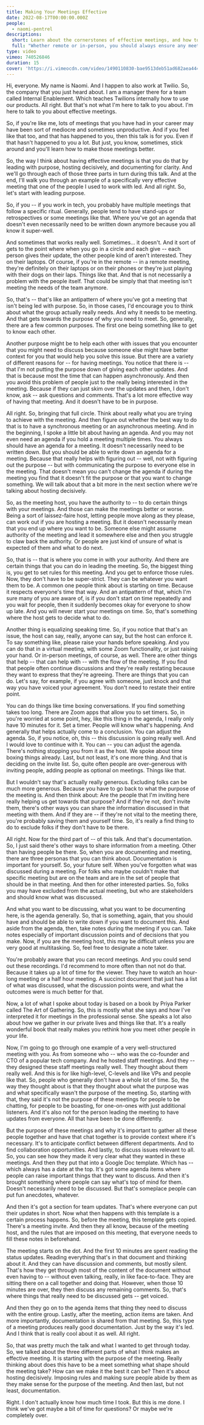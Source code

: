 ```yaml
---
title: Making Your Meetings Effective
date: 2022-08-17T00:00:00.000Z
people:
  - naomi-pentrel
descriptions:
  short: Learn about the cornerstones of effective meetings, and how to apply them in your teams.
  full: "Whether remote or in-person, you should always ensure any meeting you call for is effective. There are three things you can do to make your meetings effective: make sure everyone knows the purpose of meeting, practice being a good host, and ensure everything is well documented. In this talk, we will cover how to nail each of these three cornerstones of effective meetings. As a bonus, we will talk about the playbook for running effective meetings like a C-level."
type: video
vimeo: 740526846
duration: 15
cover: 'https://i.vimeocdn.com/video/1490110830-bae9513deb51ad682aea4449f8d591f61e9ec96ed7f13b3305803239e81a4668-d'
---
```


Hi, everyone. My name is Naomi. And I happen to also work at Twilio. So, the company that you just heard about. I am a manager there for a team called Internal Enablement. Which teaches Twilions internally how to use our products. All right. But that's not what I'm here to talk to you about. I'm here to talk to you about effective meetings.

So, if you're like me, lots of meetings that you have had in your career may have been sort of mediocre and sometimes unproductive. And if you feel like that too, and that has happened to you, then this talk is for you. Even if that hasn't happened to you a lot. But just, you know, sometimes, stick around and you'll learn how to make those meetings better.

So, the way I think about having effective meetings is that you do that by leading with purpose, hosting decisively, and documenting for clarity. And we'll go through each of those three parts in turn during this talk. And at the end, I'll walk you through an example of a specifically very effective meeting that one of the people I used to work with led. And all right. So, let's start with leading purpose.

So, if you -- if you work in tech, you probably have multiple meetings that follow a specific ritual. Generally, people tend to have stand-ups or retrospectives or some meetings like that. Where you've got an agenda that doesn't even necessarily need to be written down anymore because you all know it super-well.

And sometimes that works really well. Sometimes... it doesn't. And it sort of gets to the point where when you go in a circle and each give -- each person gives their update, the other people kind of aren't interested. They on their laptops. Of course, if you're in the remote -- in a remote meeting, they're definitely on their laptops or on their phones or they're just playing with their dogs on their laps. Things like that. And that is not necessarily a problem with the people itself. That could be simply that that meeting isn't meeting the needs of the team anymore.

So, that's -- that's like an antipattern of where you've got a meeting that isn't being led with purpose. So, in those cases, I'd encourage you to think about what the group actually really needs. And why it needs to be meeting. And that gets towards the purpose of why you need to meet. So, generally, there are a few common purposes. The first one being something like to get to know each other.

Another purpose might be to help each other with issues that you encounter that you might need to discuss because someone else might have better context for you that would help you solve this issue. But there are a variety of different reasons for -- for having meetings. You notice that there is -- that I'm not putting the purpose down of giving each other updates. And that is because most the time that can happen asynchronously. And then you avoid this problem of people just to the really being interested in the meeting. Because if they can just skim over the updates and then, I don't know, ask -- ask questions and comments. That's a lot more effective way of having that meeting. And it doesn't have to be in purpose.

All right. So, bringing that full circle. Think about really what you are trying to achieve with the meeting. And then figure out whether the best way to do that is to have a synchronous meeting or an asynchronous meeting. And in the beginning, I spoke a little bit about having an agenda. And you may not even need an agenda if you hold a meeting multiple times. You always should have an agenda for a meeting. It doesn't necessarily need to be written down. But you should be able to write down an agenda for a meeting. Because that really helps with figuring out -- well, not with figuring out the purpose -- but with communicating the purpose to everyone else in the meeting. That doesn't mean you can't change the agenda if during the meeting you find that it doesn't fit the purpose or that you want to change something. We will talk about that a bit more in the next section where we're talking about hosting decisively.

So, as the meeting host, you have the authority to -- to do certain things with your meetings. And those can make the meetings better or worse. Being a sort of laissez-faire host, letting people move along as they please, can work out if you are hosting a meeting. But it doesn't necessarily mean that you end up where you want to be. Someone else might assume authority of the meeting and lead it somewhere else and then you struggle to claw back the authority. Or people are just kind of unsure of what is expected of them and what to do next.

So, that is -- that is where you come in with your authority. And there are certain things that you can do in leading the meeting. So, the biggest thing is, you get to set rules for this meeting. And you get to enforce those rules. Now, they don't have to be super-strict. They can be whatever you want them to be. A common one people think about is starting on time. Because it respects everyone's time that way. And an antipattern of that, which I'm sure many of you are aware of, is if you don't start on time repeatedly and you wait for people, then it suddenly becomes okay for everyone to show up late. And you will never start your meetings on time. So, that's something where the host gets to decide what to do.

Another thing is equalizing speaking time. So, if you notice that that's an issue, the host can say, really, anyone can say, but the host can enforce it. To say something like, please raise your hands before speaking. And you can do that in a virtual meeting, with some Zoom functionality, or just raising your hand. Or in-person meetings, of course, as well. There are other things that help -- that can help with -- with the flow of the meeting. If you find that people often continue discussions and they're really restating because they want to express that they're agreeing. There are things that you can do. Let's say, for example, if you agree with someone, just knock and that way you have voiced your agreement. You don't need to restate their entire point.

You can do things like time boxing conversations. If you find something takes too long. There are Zoom apps that allow you to set timers. So, in you're worried at some point, hey, like this thing in the agenda, I really only have 10 minutes for it. Set a timer. People will know what's happening. And generally that helps actually come to a conclusion. You can adjust the agenda. So, if you notice, oh, this -- this discussion is going really well. And I would love to continue with it. You can -- you can adjust the agenda. There's nothing stopping you from it as the host. We spoke about time boxing things already. Last, but not least, it's one more thing. And that is deciding on the invite list. So, quite often people are over-generous with inviting people, adding people as optional on meetings. Things like that.

But I wouldn't say that's actually really generous. Excluding folks can be much more generous. Because you have to go back to what the purpose of the meeting is. And then think about: Are the people that I'm inviting here really helping us get towards that purpose? And if they're not, don't invite them, there's other ways you can share the information discussed in that meeting with them. And if they are -- if they're not vital to the meeting there, you're probably saving them and yourself time. So, it's really a find thing to do to exclude folks if they don't have to be there.

All right. Now for the third part of -- of this talk. And that's documentation. So, I just said there's other ways to share information from a meeting. Other than having people be there. So, when you are documenting and meeting, there are three personas that you can think about. Documentation is important for yourself. So, your future self. When you've forgotten what was discussed during a meeting. For folks who maybe couldn't make that specific meeting but are on the team and are in the set of people that should be in that meeting. And then for other interested parties. So, folks you may have excluded from the actual meeting, but who are stakeholders and should know what was discussed.

And what you want to be discussing, what you want to be documenting here, is the agenda generally. So, that is something, again, that you should have and should be able to write down if you want to document this. And aside from the agenda, then, take notes during the meeting if you can. Take notes especially of important discussion points and of decisions that you make. Now, if you are the meeting host, this may be difficult unless you are very good at multitasking. So, feel free to designate a note taker.

You're probably aware that you can record meetings. And you could send out these recordings. I'd recommend to more often than not not do that. Because it takes up a lot of time for the viewer. They have to watch an hour-long meeting or a half hour meeting. A succinct document that just has a list of what was discussed, what the discussion points were, and what the outcomes were is much better for that.

Now, a lot of what I spoke about today is based on a book by Priya Parker called The Art of Gathering. So, this is mostly what she says and how I've interpreted it for meetings in the professional sense. She speaks a lot also about how we gather in our private lives and things like that. It's a really wonderful book that really makes you rethink how you meet other people in your life.

Now, I'm going to go through one example of a very well-structured meeting with you. As from someone who -- who was the co-founder and CTO of a popular tech company. And he hosted staff meetings. And they -- they designed these staff meetings really well. They thought about them really well. And this is for like high-level, C-levels and like VPs and people like that. So, people who generally don't have a whole lot of time. So, the way they thought about is that they thought about what the purpose was and what specifically wasn't the purpose of the meeting. So, starting with that, they said it's not the purpose of these meetings for people to be chatting, for people to be boasting, for one-on-ones with just additional listeners. And it's also not for the person leading the meeting to have updates from everyone. All that have been be done differently.

But the purpose of these meetings and why it's important to gather all these people together and have that chat together is to provide context where it's necessary. It's to anticipate conflict between different departments. And to find collaboration opportunities. And lastly, to discuss issues relevant to all. So, you can see how they made it very clear what they wanted in these meetings. And then they put that into a Google Doc template. Which has -- which always has a date at the top. It's got some agenda items where people can raise important things that they want to discuss. And then it's brought something where people can say what's top of mind for them. Doesn't necessarily need to be discussed. But that's someplace people can put fun anecdotes, whatever.

And then it's got a section for team updates. That's where everyone can put their updates in short. Now what then happens with this template is a certain process happens. So, before the meeting, this template gets copied. There's a meeting invite. And then they all know, because of the meeting host, and the rules that are imposed on this meeting, that everyone needs to fill these notes in beforehand.

The meeting starts on the dot. And the first 10 minutes are spent reading the status updates. Reading everything that's in that document and thinking about it. And they can have discussion and comments, but mostly silent. That's how they get through most of the content of the document without even having to -- without even talking, really, in like face-to-face. They are sitting there on a call together and doing that. However, when those 10 minutes are over, they then discuss any remaining comments. So, that's where things that really need to be discussed gets -- get voiced.

And then they go on to the agenda items that thing they need to discuss with the entire group. Lastly, after the meeting, action items are taken. And more importantly, documentation is shared from that meeting. So, this type of a meeting produces really good documentation. Just by the way it's led. And I think that is really cool about it as well. All right.

So, that was pretty much the talk and what I wanted to get through today. So, we talked about the three different parts of what I think makes an effective meeting. It is starting with the purpose of the meeting. Really thinking about does this have to be a meet something what shape should the meeting take? How can we make it the best it can be? Then it's about hosting decisively. Imposing rules and making sure people abide by them as they make sense for the purpose of the meeting. And then last, but not least, documentation.

Right. I don't actually know how much time I took. But this is me done. I think we've got maybe a bit of time for questions? Or maybe we're completely over.
